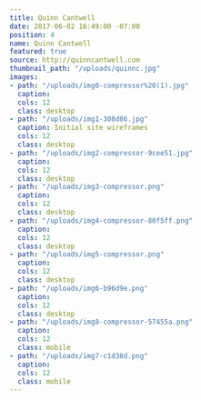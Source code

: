 ```yaml
---
title: Quinn Cantwell
date: 2017-06-02 16:49:00 -07:00
position: 4
name: Quinn Cantwell
featured: true
source: http://quinncantwell.com
thumbnail_path: "/uploads/quinnc.jpg"
images:
- path: "/uploads/img0-compressor%20(1).jpg"
  caption:
  cols: 12
  class: desktop
- path: "/uploads/img1-308d86.jpg"
  caption: Initial site wireframes
  cols: 12
  class: desktop
- path: "/uploads/img2-compressor-9cee51.jpg"
  caption:
  cols: 12
  class: desktop
- path: "/uploads/img3-compressor.png"
  caption:
  cols: 12
  class: desktop
- path: "/uploads/img4-compressor-80f5ff.png"
  caption:
  cols: 12
  class: desktop
- path: "/uploads/img5-compressor.png"
  caption:
  cols: 12
  class: desktop
- path: "/uploads/img6-b96d9e.png"
  caption:
  cols: 12
  class: desktop
- path: "/uploads/img8-compressor-57455a.png"
  caption:
  cols: 12
  class: mobile
- path: "/uploads/img7-c1d38d.png"
  caption:
  cols: 12
  class: mobile
---
```

